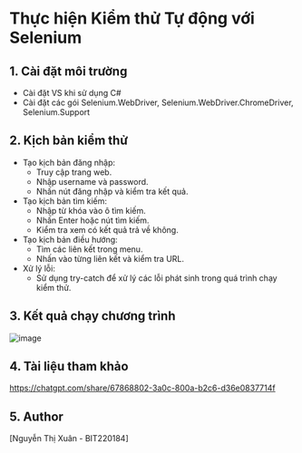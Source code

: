 # Thực hiện Kiểm thử Tự động với Selenium
## 1. Cài đặt môi trường
- Cài đặt VS khi sử dụng C#
- Cài đặt các gói Selenium.WebDriver, Selenium.WebDriver.ChromeDriver, Selenium.Support
## 2. Kịch bản kiểm thử
- Tạo kịch bản đăng nhập:
  + Truy cập trang web.
  + Nhập username và password.
  + Nhấn nút đăng nhập và kiểm tra kết quả.
- Tạo kịch bản tìm kiếm:
  + Nhập từ khóa vào ô tìm kiếm.
  + Nhấn Enter hoặc nút tìm kiếm.
  + Kiểm tra xem có kết quả trả về không.
- Tạo kịch bản điều hướng:
  + Tìm các liên kết trong menu.
  + Nhấn vào từng liên kết và kiểm tra URL.
- Xử lý lỗi:
  + Sử dụng try-catch để xử lý các lỗi phát sinh trong quá trình chạy kiểm thử.
## 3. Kết quả chạy chương trình
![image](https://github.com/user-attachments/assets/0ccf232e-a560-4e9b-a960-79c0571269f7)
## 4. Tài liệu tham khảo
https://chatgpt.com/share/67868802-3a0c-800a-b2c6-d36e0837714f
## 5. Author
[Nguyễn Thị Xuân - BIT220184]
